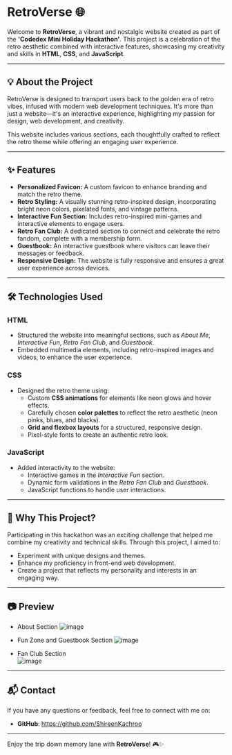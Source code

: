 # RetroVerse 🌐

Welcome to **RetroVerse**, a vibrant and nostalgic website created as part of the **'Codedex Mini Holiday Hackathon'**. This project is a celebration of the retro aesthetic combined with interactive features, showcasing my creativity and skills in **HTML**, **CSS**, and **JavaScript**.

---

## 💡 **About the Project**

RetroVerse is designed to transport users back to the golden era of retro vibes, infused with modern web development techniques. It's more than just a website—it's an interactive experience, highlighting my passion for design, web development, and creativity.

This website includes various sections, each thoughtfully crafted to reflect the retro theme while offering an engaging user experience.

---

## ✨ **Features**

- **Personalized Favicon:** A custom favicon to enhance branding and match the retro theme.
- **Retro Styling:** A visually stunning retro-inspired design, incorporating bright neon colors, pixelated fonts, and vintage patterns.
- **Interactive Fun Section:** Includes retro-inspired mini-games and interactive elements to engage users.
- **Retro Fan Club:** A dedicated section to connect and celebrate the retro fandom, complete with a membership form.
- **Guestbook:** An interactive guestbook where visitors can leave their messages or feedback.
- **Responsive Design:** The website is fully responsive and ensures a great user experience across devices.

---

## 🛠️ **Technologies Used**

### **HTML**
- Structured the website into meaningful sections, such as *About Me*, *Interactive Fun*, *Retro Fan Club*, and *Guestbook*.
- Embedded multimedia elements, including retro-inspired images and videos, to enhance the user experience.

### **CSS**
- Designed the retro theme using:
  - Custom **CSS animations** for elements like neon glows and hover effects.
  - Carefully chosen **color palettes** to reflect the retro aesthetic (neon pinks, blues, and blacks).
  - **Grid and flexbox layouts** for a structured, responsive design.
  - Pixel-style fonts to create an authentic retro look.

### **JavaScript**
- Added interactivity to the website:
  - Interactive games in the *Interactive Fun* section.
  - Dynamic form validations in the *Retro Fan Club* and *Guestbook*.
  - JavaScript functions to handle user interactions.

---

## 🌟 **Why This Project?**

Participating in this hackathon was an exciting challenge that helped me combine my creativity and technical skills. Through this project, I aimed to:
- Experiment with unique designs and themes.
- Enhance my proficiency in front-end web development.
- Create a project that reflects my personality and interests in an engaging way.

---

## 📷 **Preview**
- About Section
![image](https://github.com/user-attachments/assets/8b8523c6-e305-42d0-ac7c-7eed352d0337)

- Fun Zone and Guestbook Section
![image](https://github.com/user-attachments/assets/bc636622-65d8-454c-a5a0-a5aff9a63692)
- Fan Club Section<br>
![image](https://github.com/user-attachments/assets/2dbfe8ab-ffe8-406a-99db-0ac96bdd547e)

---


## 📬 **Contact**

If you have any questions or feedback, feel free to connect with me on:
- **GitHub**: https://github.com/ShireenKachroo

---

Enjoy the trip down memory lane with **RetroVerse**! 🎮✨
